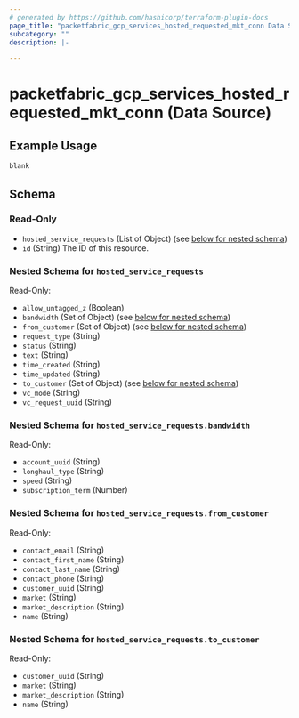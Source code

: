 ```yaml
---
# generated by https://github.com/hashicorp/terraform-plugin-docs
page_title: "packetfabric_gcp_services_hosted_requested_mkt_conn Data Source - terraform-provider-packetfabric"
subcategory: ""
description: |-

---
```


# packetfabric_gcp_services_hosted_requested_mkt_conn (Data Source)

## Example Usage

```terraform
blank
```

## Schema

### Read-Only

- `hosted_service_requests` (List of Object) (see [below for nested schema](#nestedatt--hosted_service_requests))
- `id` (String) The ID of this resource.

<a id="nestedatt--hosted_service_requests"></a>
### Nested Schema for `hosted_service_requests`

Read-Only:

- `allow_untagged_z` (Boolean)
- `bandwidth` (Set of Object) (see [below for nested schema](#nestedobjatt--hosted_service_requests--bandwidth))
- `from_customer` (Set of Object) (see [below for nested schema](#nestedobjatt--hosted_service_requests--from_customer))
- `request_type` (String)
- `status` (String)
- `text` (String)
- `time_created` (String)
- `time_updated` (String)
- `to_customer` (Set of Object) (see [below for nested schema](#nestedobjatt--hosted_service_requests--to_customer))
- `vc_mode` (String)
- `vc_request_uuid` (String)

<a id="nestedobjatt--hosted_service_requests--bandwidth"></a>
### Nested Schema for `hosted_service_requests.bandwidth`

Read-Only:

- `account_uuid` (String)
- `longhaul_type` (String)
- `speed` (String)
- `subscription_term` (Number)


<a id="nestedobjatt--hosted_service_requests--from_customer"></a>
### Nested Schema for `hosted_service_requests.from_customer`

Read-Only:

- `contact_email` (String)
- `contact_first_name` (String)
- `contact_last_name` (String)
- `contact_phone` (String)
- `customer_uuid` (String)
- `market` (String)
- `market_description` (String)
- `name` (String)


<a id="nestedobjatt--hosted_service_requests--to_customer"></a>
### Nested Schema for `hosted_service_requests.to_customer`

Read-Only:

- `customer_uuid` (String)
- `market` (String)
- `market_description` (String)
- `name` (String)
